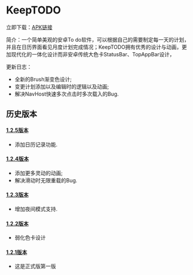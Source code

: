 # KeepTODO
立即下载：[APK链接](https://github.com/Roccc10/KeepTODO/blob/main/app/release/KeepTODO1.2.6.apk)

简介：一个简单美观的安卓To do软件，可以根据自己的需要制定每一天的计划，并且在日历界面看见月度计划完成情况；KeepTODO拥有优秀的设计与动画，更加现代化的一体化设计而非安卓传统大色卡StatusBar、TopAppBar设计，

更新日志：
* 全新的Brush渐变色设计;
* 变更计划添加以及编辑时的逻辑以及动画;
* 解决NavHost快速多次点击时多次载入的Bug.

## 历史版本

#### [1.2.5版本](https://github.com/Roccc10/KeepTODO/blob/main/app/release/KeepTODO1.2.5.apk)
* 添加日历记录功能.

#### [1.2.4版本](https://github.com/Roccc10/KeepTODO/blob/main/app/release/KeepTODO1.2.4.apk)
* 添加更多灵动的动画;
* 解决滑动时无限重载的Bug.

#### [1.2.3版本](https://github.com/Roccc10/KeepTODO/blob/main/app/release/KeepTODO1.2.3.apk)
* 增加夜间模式支持.

#### [1.2.2版本](https://github.com/Roccc10/KeepTODO/blob/main/app/release/KeepTODO1.2.2.apk)
* 弱化色卡设计

#### [1.2.1版本](https://github.com/Roccc10/KeepTODO/blob/main/app/release/KeepTODO1.2.1.apk)
* 这是正式版第一版
